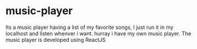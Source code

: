 # music-player
Its a music player having a list of my favorite songs, I just run it in my localhost and listen whenver i want. hurray i have my own music player. The music player is developed using ReactJS
